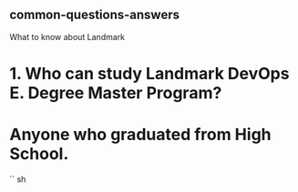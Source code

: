 ## common-questions-answers
What to know about Landmark
# 1. Who can study Landmark DevOps E. Degree Master Program?
#	Anyone who graduated from High School.

`` sh
